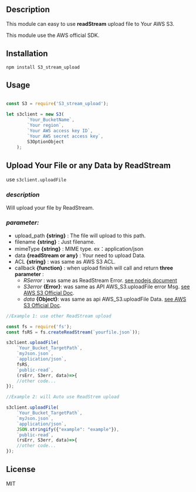 ## Description

This module can easy to use **readStream** upload file to Your AWS S3.

This module use the AWS official SDK.


## Installation

`npm install S3_stream_upload`

## Usage

``` js

const S3 = require('S3_stream_upload');

let s3client = new S3(
        `Your_BucketName`,
        `Your region`,
        `Your AWS access key ID`,
        `Your AWS secret access key`,
        S3OptionObject
    );
```

## Upload Your File or any Data by ReadStream

use `s3client.uploadFile`

### *description*

Will upload your file by ReadStream.

### *parameter:*
* upload_path **{string}** : The file will upload to this path.
* filename **{string}** : Just filename.
* mimeType **{string}** : MIME type. ex：application/json
* data **{readStream or any}** : Your need to upload Data.
* ACL **{string}** : was same as AWS S3 ACL.
* callback **{function}** : when upload finish will call and return **three parameter** :
    * *RSerror* : was same as ReadStream Error. [see nodejs document](https://nodejs.org/dist/latest-v8.x/docs/api/stream.html#stream_class_stream_readable)
    * *S3error* **{Error}**: was same as API AWS_S3.uploadFile error Msg. [see AWS S3 Official Doc](https://docs.aws.amazon.com/AWSJavaScriptSDK/latest/AWS/S3.html#upload-property).
    * *data* **{Object}**: was same as api AWS_S3.uploadFile Data. [see AWS S3 Official Doc](https://docs.aws.amazon.com/AWSJavaScriptSDK/latest/AWS/S3.html#upload-property).

``` js
//Example 1: use other ReadStream upload

const fs = require('fs');
const fsRS = fs.createReadStream(`yourfile.json`));

s3client.uploadFile(
    `Your_Bucket_TargetPath`,
    `myJson.json`,
    `application/json`,
    fsRS,
    `public-read`,
    (rsErr, S3err, data)=>{
    //other code...
});

//Example 2: will Auto use ReadStrem upload

s3client.uploadFile(
    `Your_Bucket_TargetPath`,
    `myJson.json`,
    `application/json`,
    JSON.stringify({"example": "example"}),
    `public-read`,
    (rsErr, S3err, data)=>{
    //other code...
});

```

## License

MIT
